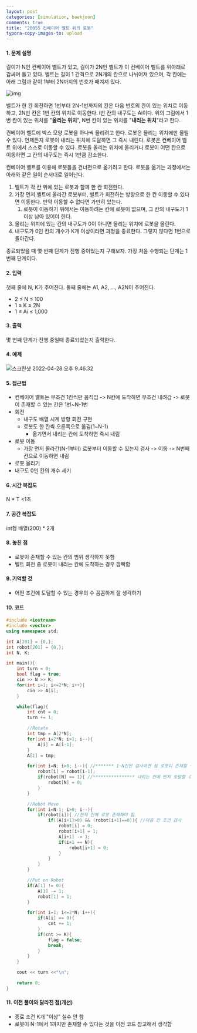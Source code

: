 ```yaml
---
layout: post
categories: [simulation, baekjoon]
comments: true
title: "20055 컨베이어 벨트 위의 로봇"
typora-copy-images-to: upload
---
```


#### 1. 문제 설명

길이가 N인 컨베이어 벨트가 있고, 길이가 2N인 벨트가 이 컨베이어 벨트를 위아래로 감싸며 돌고 있다. 벨트는 길이 1 간격으로 2N개의 칸으로 나뉘어져 있으며, 각 칸에는 아래 그림과 같이 1부터 2N까지의 번호가 매겨져 있다.

![img](https://tva1.sinaimg.cn/large/e6c9d24egy1h1pq2cznqej20qg0cgjrn.jpg)

벨트가 한 칸 회전하면 1번부터 2N-1번까지의 칸은 다음 번호의 칸이 있는 위치로 이동하고, 2N번 칸은 1번 칸의 위치로 이동한다. i번 칸의 내구도는 Ai이다. 위의 그림에서 1번 칸이 있는 위치를 "**올리는 위치**", N번 칸이 있는 위치를 "**내리는 위치**"라고 한다.

컨베이어 벨트에 박스 모양 로봇을 하나씩 올리려고 한다. 로봇은 올리는 위치에만 올릴 수 있다. 언제든지 로봇이 내리는 위치에 도달하면 그 즉시 내린다. 로봇은 컨베이어 벨트 위에서 스스로 이동할 수 있다. 로봇을 올리는 위치에 올리거나 로봇이 어떤 칸으로 이동하면 그 칸의 내구도는 즉시 1만큼 감소한다.

컨베이어 벨트를 이용해 로봇들을 건너편으로 옮기려고 한다. 로봇을 옮기는 과정에서는 아래와 같은 일이 순서대로 일어난다.



1. 벨트가 각 칸 위에 있는 로봇과 함께 한 칸 회전한다.
2. 가장 먼저 벨트에 올라간 로봇부터, 벨트가 회전하는 방향으로 한 칸 이동할 수 있다면 이동한다. 만약 이동할 수 없다면 가만히 있는다.
   1. 로봇이 이동하기 위해서는 이동하려는 칸에 로봇이 없으며, 그 칸의 내구도가 1 이상 남아 있어야 한다.
3. 올리는 위치에 있는 칸의 내구도가 0이 아니면 올리는 위치에 로봇을 올린다.
4. 내구도가 0인 칸의 개수가 K개 이상이라면 과정을 종료한다. 그렇지 않다면 1번으로 돌아간다.

종료되었을 때 몇 번째 단계가 진행 중이었는지 구해보자. 가장 처음 수행되는 단계는 1번째 단계이다.

#### 2. 입력

첫째 줄에 N, K가 주어진다. 둘째 줄에는 A1, A2, ..., A2N이 주어진다.

- 2 ≤ N ≤ 100
- 1 ≤ K ≤ 2N
- 1 ≤ Ai ≤ 1,000

#### 3. 출력

몇 번째 단계가 진행 중일때 종료되었는지 출력한다.

#### 4. 예제

![스크린샷 2022-04-28 오후 9.46.32](https://tva1.sinaimg.cn/large/e6c9d24egy1h1pq33kp21j21cq0podif.jpg)

#### 5. 접근법

- 컨베이어 벨트는 무조건 1칸씩만 움직임 -> N칸에 도착하면 무조건 내려감 -> 로봇이 존재할 수 있는 칸은 1번~N-1번
- 회전
  - 내구도 배열 시계 방향 회전 구현
  - 로봇도 한 칸씩 오른쪽으로 옮김(1~N-1)
    - 옮기면서 내리는 칸에 도착하면 즉시 내림
- 로봇 이동
  - 가장 먼저 올라간(N-1부터) 로봇부터 이동할 수 있는지 검사 -> 이동 -> N번째 칸으로 이동하면 내림
- 로봇 올리기
- 내구도 0인 칸의 개수 세기

#### 6. 시간 복잡도 

N * T <1초

#### 7. 공간 복잡도

int형 배열(200) * 2개

#### 8. 놓친 점

- 로봇이 존재할 수 있는 칸의 범위 생각하지 못함
- 벨트 회전 중 로봇이 내리는 칸에 도착하는 경우 깜빡함

#### 9. 기억할 것

- 어떤 조건에 도달할 수 있는 경우의 수 꼼꼼하게 잘 생각하기

#### 10. 코드

```c++
#include <iostream>
#include <vector>
using namespace std;

int A[201] = {0,};
int robot[201] = {0,};
int N, K;

int main(){
    int turn = 0;
    bool flag = true;
    cin >> N >> K;
    for(int i=1; i<=2*N; i++){
        cin >> A[i];
    }

    while(flag){
        int cnt = 0;
        turn += 1;

        //Rotate
        int tmp = A[2*N];
        for(int i=2*N; i>1; i--){ 
            A[i] = A[i-1];
        }
        A[1] = tmp;

        for(int i=N; i>0; i--){ //******* 1~N칸만 검사하면 됨 로봇이 존재할 수 있는 공간 잘 생각하기
            robot[i] = robot[i-1]; 
            if(robot[N] == 1){ //**************** 내리는 칸에 먼저 도달할 수 있는 경우는 여기에도 있음
                robot[N] = 0;
            }
        }

        //Robot Move
        for(int i=N-1; i>0; i--){
            if(robot[i]){ //현재 칸에 로봇 존재해야 함
                if((A[i+1]>0) && (robot[i+1]==0)){ //다음 칸 조건 검사
                    robot[i] = 0;
                    robot[i+1] = 1;
                    A[i+1] -= 1;
                    if(i+1 == N){
                        robot[i+1] = 0;
                    }
                }
            }
        }

        //Put on Robot
        if(A[1] != 0){
            A[1] -= 1;
            robot[1] = 1;
        }

        for(int i=1; i<=2*N; i++){
            if(A[i] == 0){
                cnt += 1;
            }
            if(cnt >= K){
                flag = false;
                break;
            }
        }
    }

    cout << turn <<"\n";

    return 0;
}
```

#### 11. 이전 풀이와 달라진 점(개선)

- 종료 조건 K개 "이상" 실수 안 함
- 로봇이 N-1에서 1까지만 존재할 수 있다는 것을 이전 코드 참고해서 생각함
